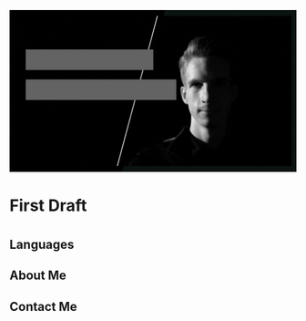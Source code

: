 ![Alt Text](robert-m.gif)

<link rel="stylesheet" href="https://maxcdn.bootstrapcdn.com/font-awesome/4.7.0/css/font-awesome.min.css">

# First Draft

# <i class="fa fa-instagram fa-5x"></i> <i class="fa fa-facebook fa-5x"></i> <i class="fa fa-linkedin fa-5x"></i>

## Languages

<i class="fa fa-html5 fa-5x"></i>
<i class="fa fa-css3 fa-5x"></i>
<i class="fa fa-js fa-5x"></i>
<i class="fa fa-database fa-5x"></i>
<i class="fa fa-server fa-5x"></i>

## About Me

## Contact Me
